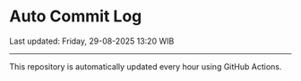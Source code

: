 # Auto Commit Log

Last updated: Friday, 29-08-2025 13:20 WIB

---

This repository is automatically updated every hour using GitHub Actions.
